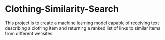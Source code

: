 # Clothing-Similarity-Search
This project is to create a machine learning model capable of receiving text describing a clothing item and returning a ranked list of links to similar items from different websites.
